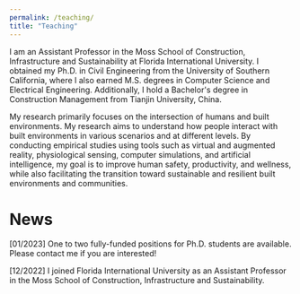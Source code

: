 ```yaml
---
permalink: /teaching/
title: "Teaching"
---
```


I am an Assistant Professor in the Moss School of Construction, Infrastructure and Sustainability at Florida International University. I obtained my Ph.D. in Civil Engineering from the University of Southern California, where I also earned M.S. degrees in Computer Science and Electrical Engineering. Additionally, I hold a Bachelor's degree in Construction Management from Tianjin University, China.  


My research primarily focuses on the intersection of humans and built environments. My research aims to understand how people interact with built environments in various scenarios and at different levels. By conducting empirical studies using tools such as virtual and augmented reality, physiological sensing, computer simulations, and artificial intelligence, my goal is to improve human safety, productivity, and wellness, while also facilitating the transition toward sustainable and resilient built environments and communities.    

News
======
[01/2023] One to two fully-funded positions for Ph.D. students are available. Please contact me if you are interested! 

[12/2022] I joined Florida International University as an Assistant Professor in the Moss School of Construction, Infrastructure and Sustainability. 
